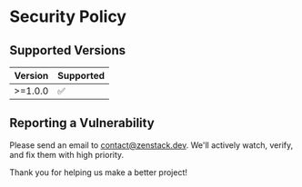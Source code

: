 # Security Policy

## Supported Versions

| Version | Supported          |
| ------- | ------------------ |
| >=1.0.0 | :white_check_mark: |

## Reporting a Vulnerability

Please send an email to contact@zenstack.dev. We'll actively watch, verify, and fix them with high priority.

Thank you for helping us make a better project!
